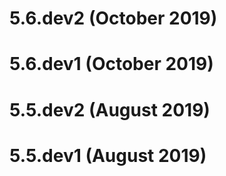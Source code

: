 # 5.6.dev2 (October 2019)


# 5.6.dev1 (October 2019)


# 5.5.dev2 (August 2019)


# 5.5.dev1 (August 2019)
